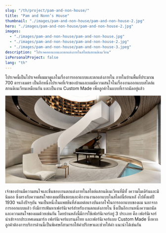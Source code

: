 ```yaml
---
slug: "/th/project/pam-and-non-house/"
title: "Pam and Nonn’s House"
thumbnail: "./images/pam-and-non-house/pam-and-non-house-2.jpg"
hero: "./images/pam-and-non-house/pam-and-non-house-2.jpg"
images:
  - "./images/pam-and-non-house/pam-and-non-house.jpg"
  - "./images/pam-and-non-house/pam-and-non-house-2.jpg"
  - "./images/pam-and-non-house/pam-and-non-house-3.jpeg"
description: "โปรเจคออกแบบและตกแต่งภายในสไตล์แสกนดิเนเวียน"
isPersonalProject: false
lang: "th"
---
```


โปรเจคนี้เป็นโปรเจคที่ผมมาดูแลในเรื่องการออกแบบและตกแต่งภายใน
ภายในบ้านพื้นที่ประมาณ 700 ตารางเมตร
เป็นอีกหนึ่งโปรเจคที่เจ้าของบ้านและผมมีความสนใจในเรื่องงานออกแบบสไตล์แ
สกนดิเนเวียนเหมือนกัน และเป็นงาน Custom Made
เพื่อลูกค้าในแบบที่เราถนัดอยู่แล้ว

![Pam and Non's house](./images/pam-and-non-house/pam-and-non-house.jpg)

เจ้าของบ้านมีความสนใจและชื่นชอบงานตกแต่งภายในสไตล์แสกนดิเนเวียนที่มีทั้
งความโมเดิร์นและมินิมอล
ซึ่งตรงกับความสนใจของผมที่ชื่นชอบและศึกงานงานออกแบบในสไตล์นี้ย้อนหลั
งไปตั้งแต่ปี 1930 จนถึงปัจจุบัน
จนเป็นหนึ่งในแพชชันที่ส่งผลต่อแรงบันดาลใจในการออกแบบของผม
นอกจากการออกแบบแล้ว ยังมีการเฟ้นหาเฟอร์นิเจอร์สำหรับงานตกแต่งภายใน
ซึ่งเป็นอีกงานหนึ่งความถนัดและความสนใจของผมด้วยเช่นกัน
โดยบ้านหลังนี้มีการใช้เฟอร์นิเจอร์อยู่ 3 ประเภท คือ
เฟอร์นิเจอร์นำเข้าจากประเทศเดนมาร์ก เฟอร์นิเจอร์แบรนด์ไทย
และเฟอร์นิเจอร์แบบ Custom Made
ซึ่งหากลูกค้าต้องการบริการด้านนี้เป็นพิเศษก็สามารถให้คำปรึกษาและช่วยให้คำ
แนะนำได้เช่นกัน
